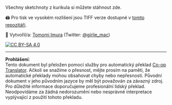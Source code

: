 <!--
CO_OP_TRANSLATOR_METADATA:
{
  "original_hash": "a88d5918c1b9da69a40d917a0840c497",
  "translation_date": "2025-09-05T00:55:35+00:00",
  "source_file": "sketchnotes/README.md",
  "language_code": "cs"
}
-->
Všechny sketchnoty z kurikula si můžete stáhnout zde.

🖨 Pro tisk ve vysokém rozlišení jsou TIFF verze dostupné v [tomto repozitáři](https://github.com/girliemac/a-picture-is-worth-a-1000-words/tree/main/ml/tiff).

🎨 Vytvořil/a: [Tomomi Imura](https://github.com/girliemac) (Twitter: [@girlie_mac](https://twitter.com/girlie_mac))

[![CC BY-SA 4.0](https://img.shields.io/badge/License-CC%20BY--SA%204.0-lightgrey.svg)](https://creativecommons.org/licenses/by-sa/4.0/)

---

**Prohlášení**:  
Tento dokument byl přeložen pomocí služby pro automatický překlad [Co-op Translator](https://github.com/Azure/co-op-translator). Ačkoli se snažíme o přesnost, mějte prosím na paměti, že automatické překlady mohou obsahovat chyby nebo nepřesnosti. Původní dokument v jeho původním jazyce by měl být považován za závazný zdroj. Pro důležité informace doporučujeme profesionální lidský překlad. Neodpovídáme za žádná nedorozumění nebo nesprávné interpretace vyplývající z použití tohoto překladu.